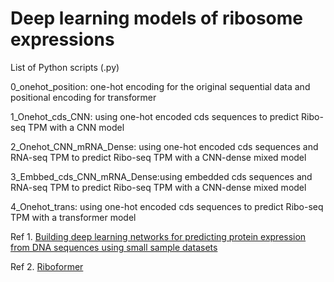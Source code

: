 # Deep learning models of ribosome expressions



List of Python scripts (.py)

0_onehot_position: one-hot encoding for the original sequential data and positional encoding for transformer

1_Onehot_cds_CNN: using one-hot encoded cds sequences to predict Ribo-seq TPM with a CNN model 

2_Onehot_CNN_mRNA_Dense: using one-hot encoded cds sequences and RNA-seq TPM to predict Ribo-seq TPM with a CNN-dense mixed model 

3_Embbed_cds_CNN_mRNA_Dense:using embedded cds sequences and RNA-seq TPM to predict Ribo-seq TPM with a CNN-dense mixed model 

4_Onehot_trans: using one-hot encoded cds sequences to predict Ribo-seq TPM with a transformer model 




Ref 1. [Building deep learning networks for predicting protein expression from DNA sequences using small sample datasets](https://www.nature.com/articles/s41467-022-34902-5)

Ref 2. [Riboformer](https://github.com/lingxusb/Riboformer.git)
